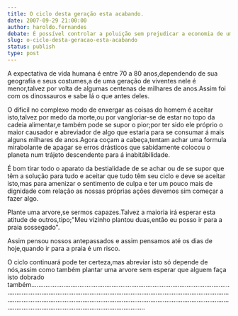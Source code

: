 ```yaml
---
title: O ciclo desta geração esta acabando.
date: 2007-09-29 21:00:00
author: haroldo.fernandes
debate: É possível controlar a poluição sem prejudicar a economia de um país?
slug: o-ciclo-desta-geracao-esta-acabando
status: publish 
type: post
---
```


A expectativa de vida humana é entre 70 a 80 anos,dependendo de sua geografia e seus costumes,a de uma geração de viventes nele é menor,talvez por volta de algumas centenas de milhares de anos.Assim foi com os dinossauros e sabe lá o que antes deles.  

O dificil no complexo modo de enxergar as coisas do homem é aceitar isto,talvez por medo da morte,ou por vangloriar-se de estar no topo da cadeia alimentar,e também pode se supor o pior;por ter sido ele próprio o maior causador e abreviador de algo que estaria para se consumar á mais alguns milhares de anos.Agora coçam a cabeça,tentam achar uma formula mirabolante de apagar se erros drásticos que sabidamente colocou o planeta num trájeto descendente para á inabitábilidade.  

É bom tirar todo o aparato da bestialidade de se achar ou de se supor que têm a solução para tudo e aceitar que tudo têm seu ciclo e deve se aceitar isto,mas para amenizar o sentimento de culpa e ter um pouco mais de dignidade com relação as nossas próprias ações devemos sim começar a fazer algo.  

Plante uma arvore,se sermos capazes.Talvez a maioria irá esperar esta atitude de outros,tipo;"Meu vizinho plantou duas,então eu posso ir para a praia sossegado".  

Assim pensou nossos antepassados e assim pensamos até os dias de hoje,quando ir para a praia é um risco.  

O ciclo continuará pode ter certeza,mas abreviar isto só depende de nós,assim como também plantar uma arvore sem esperar que alguem faça isto dobrado também....................................................................................................................................................................................................................................................................................................................................................................................................................................................
